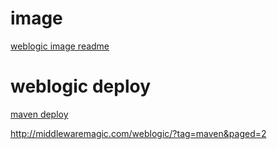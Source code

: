 # image
[weblogic image readme](https://github.com/oracle/docker-images/blob/master/OracleWebLogic/dockerfiles/12.2.1.4/README.md)


# weblogic deploy
[maven deploy](https://cleanprogrammer.net/deploy-applications-to-oracle-weblogic-server-using-weblogic-maven-plugin/)

http://middlewaremagic.com/weblogic/?tag=maven&paged=2
